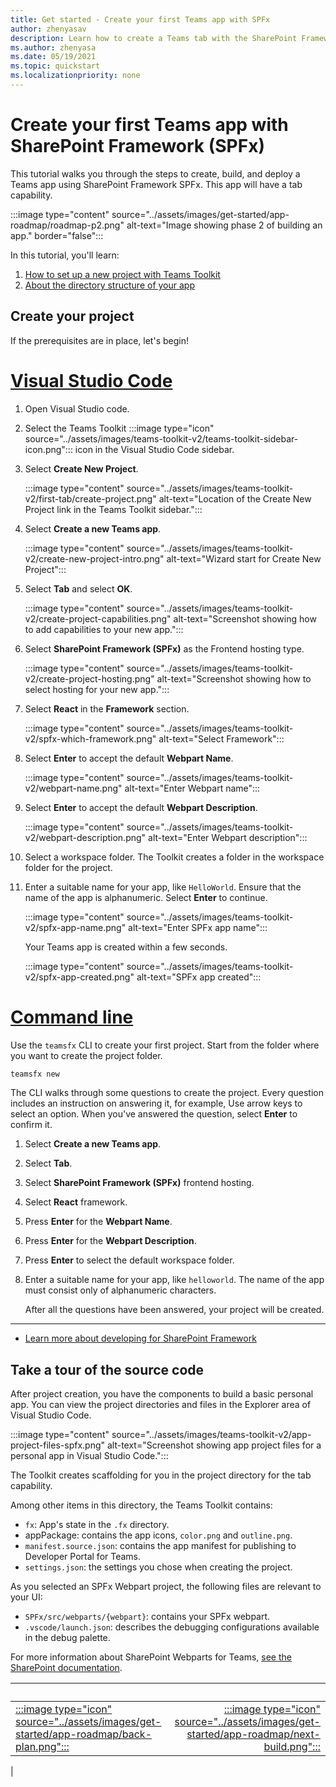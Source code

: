 ```yaml
---
title: Get started - Create your first Teams app with SPFx
author: zhenyasav
description: Learn how to create a Teams tab with the SharePoint Framework
ms.author: zhenyasa
ms.date: 05/19/2021
ms.topic: quickstart
ms.localizationpriority: none
---
```


# Create your first Teams app with SharePoint Framework (SPFx)

This tutorial walks you through the steps to create, build, and deploy a Teams app using SharePoint Framework SPFx. This app will have a tab capability.  

:::image type="content" source="../assets/images/get-started/app-roadmap/roadmap-p2.png" alt-text="Image showing phase 2 of building an app." border="false":::

In this tutorial, you'll learn:
1. [How to set up a new project with Teams Toolkit](#create-your-project)
1. [About the directory structure of your app](#take-a-tour-of-the-source-code)

## Create your project

If the prerequisites are in place, let's begin!

# [Visual Studio Code](#tab/vscode)

1. Open Visual Studio code.
1. Select the Teams Toolkit :::image type="icon" source="../assets/images/teams-toolkit-v2/teams-toolkit-sidebar-icon.png"::: icon in the Visual Studio Code sidebar.

1. Select **Create New Project**.

   :::image type="content" source="../assets/images/teams-toolkit-v2/first-tab/create-project.png" alt-text="Location of the Create New Project link in the Teams Toolkit sidebar.":::

1. Select **Create a new Teams app**.

   :::image type="content" source="../assets/images/teams-toolkit-v2/create-new-project-intro.png" alt-text="Wizard start for Create New Project":::

1. Select **Tab** and select **OK**.

   :::image type="content" source="../assets/images/teams-toolkit-v2/create-project-capabilities.png" alt-text="Screenshot showing how to add capabilities to your new app.":::

1. Select **SharePoint Framework (SPFx)** as the Frontend hosting type.

   :::image type="content" source="../assets/images/teams-toolkit-v2/create-project-hosting.png" alt-text="Screenshot showing how to select hosting for your new app.":::

1. Select **React** in the **Framework** section.

   :::image type="content" source="../assets/images/teams-toolkit-v2/spfx-which-framework.png" alt-text="Select Framework":::

1. Select **Enter** to accept the default **Webpart Name**.
    
    :::image type="content" source="../assets/images/teams-toolkit-v2/webpart-name.png" alt-text="Enter Webpart name":::

1. Select **Enter** to accept the default **Webpart Description**.

    :::image type="content" source="../assets/images/teams-toolkit-v2/webpart-description.png" alt-text="Enter Webpart description":::

1. Select a workspace folder. The Toolkit creates a folder in the workspace folder for the project.

1. Enter a suitable name for your app, like `HelloWorld`. Ensure that the name of the app is alphanumeric.  Select **Enter** to continue.

    :::image type="content" source="../assets/images/teams-toolkit-v2/spfx-app-name.png" alt-text="Enter SPFx app name":::

   Your Teams app is created within a few seconds.

    :::image type="content" source="../assets/images/teams-toolkit-v2/spfx-app-created.png" alt-text="SPFx app created":::

# [Command line](#tab/cli)

Use the `teamsfx` CLI to create your first project.  Start from the folder where you want to create the project folder.

``` bash
teamsfx new
```

The CLI walks through some questions to create the project. Every question includes an instruction on answering it, for example, Use arrow keys to select an option. When you've answered the question, select **Enter** to confirm it.

1. Select **Create a new Teams app**.
1. Select **Tab**.
1. Select **SharePoint Framework (SPFx)** frontend hosting.
1. Select **React** framework.
1. Press **Enter** for the **Webpart Name**.
1. Press **Enter** for the **Webpart Description**.
1. Press **Enter** to select the default workspace folder.
1. Enter a suitable name for your app, like `helloworld`.  The name of the app must consist only of alphanumeric characters.

   After all the questions have been answered, your project will be created.

---

- [Learn more about developing for SharePoint Framework](/sharepoint/dev/spfx/sharepoint-framework-overview)

## Take a tour of the source code

After project creation, you have the components to build a basic personal app. You can view the project directories and files in the Explorer area of Visual Studio Code.

:::image type="content" source="../assets/images/teams-toolkit-v2/app-project-files-spfx.png" alt-text="Screenshot showing app project files for a personal app in Visual Studio Code.":::

The Toolkit creates scaffolding for you in the project directory for the tab capability. 

Among other items in this directory, the Teams Toolkit contains:

- `fx`: App's state in the `.fx` directory.  
- appPackage: contains the app icons, `color.png` and `outline.png`.
- `manifest.source.json`: contains the app manifest for publishing to Developer Portal for Teams.
- `settings.json`: the settings you chose when creating the project.

As you selected an SPFx Webpart project, the following files are relevant to your UI:

- `SPFx/src/webparts/{webpart}`: contains your SPFx webpart.
- `.vscode/launch.json`: describes the debugging configurations available in the debug palette.

For more information about SharePoint Webparts for Teams, [see the SharePoint documentation](/sharepoint/dev/spfx/build-for-teams-overview).

| &nbsp; | &nbsp; |
|:--- | ---:|
|[:::image type="icon" source="../assets/images/get-started/app-roadmap/back-plan.png":::](spfx-app-prerequisites.md) | [:::image type="icon" source="../assets/images/get-started/app-roadmap/next-build.png":::](build-spfx-app.md)|
|
